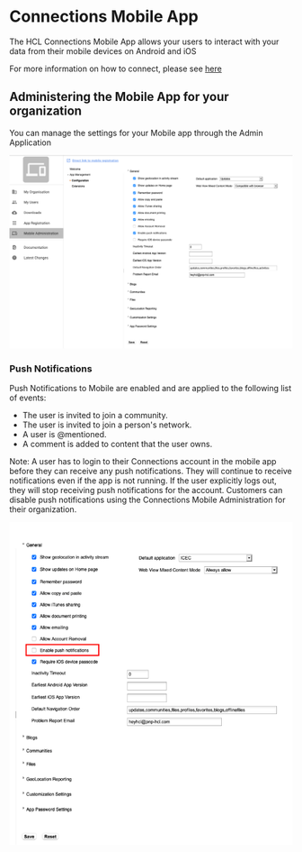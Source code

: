 # Connections Mobile App

The HCL Connections Mobile App allows your users to interact with your data from their mobile devices on Android and iOS

For more information on how to connect, please see [here](https://docs.collab.cloud/users/connections-mobile-app/)

## Administering the Mobile App for your organization

You can manage the settings for your Mobile app through the Admin Application

![ThreeThirds Admin App](/assets/images/admin/mobile-admin/admin_app.png)

### Push Notifications

Push Notifications to Mobile are enabled and are applied to the following list of events:

- The user is invited to join a community.
- The user is invited to join a person's network.
- A user is @mentioned.
- A comment is added to content that the user owns.

Note: A user has to login to their Connections account in the mobile app before they can receive any push notifications. They will continue to receive notifications even if the app is not running. If the user explicitly logs out, they will stop receiving push notifications for the account.
Customers can disable push notifications using the Connections Mobile Administration for their organization.

![Disable Push Notifications](/assets/images/admin/mobile-admin/push_disable.png)